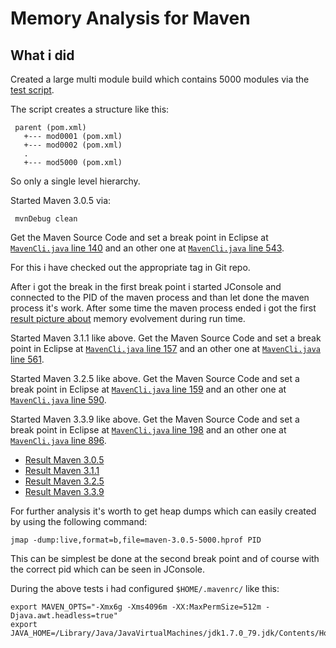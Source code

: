 Memory Analysis for Maven
=========================

What i did
----------


 Created a large multi module build which contains 5000 modules
 via the [test script](generate.groovy).
 
 The script creates a structure like this:

     parent (pom.xml)
       +--- mod0001 (pom.xml)
       +--- mod0002 (pom.xml)
       .
       +--- mod5000 (pom.xml)

 So only a single level hierarchy.

  
 Started Maven 3.0.5 via:

 ```
  mvnDebug clean
 ```

 Get the Maven Source Code and set a break point in Eclipse at
 [`MavenCli.java` line 140][maven-3.0.5-start-debug]
  and an other one at [`MavenCli.java` line 543][maven-3.0.5-stop-debug].

 For this i have checked out the appropriate tag in Git repo.

 After i got the break in the first break point i started JConsole and
 connected to the PID of the maven process and than let done the maven 
 process it's work. After some time the maven process ended i got the 
 first [result picture about][maven-3.0.5-memory] memory evolvement 
 during run time.


 Started Maven 3.1.1 like above.
 Get the Maven Source Code and set a break point in Eclipse at
 [`MavenCli.java` line 157][maven-3.1.1-start-debug]
  and an other one at [`MavenCli.java` line 561][maven-3.1.1-stop-debug].

 Started Maven 3.2.5 like above.
 Get the Maven Source Code and set a break point in Eclipse at
 [`MavenCli.java` line 159][maven-3.2.5-start-debug]
  and an other one at [`MavenCli.java` line 590][maven-3.2.5-stop-debug].

 Started Maven 3.3.9 like above.
 Get the Maven Source Code and set a break point in Eclipse at
 [`MavenCli.java` line 198][maven-3.3.9-start-debug]
  and an other one at [`MavenCli.java` line 896][maven-3.3.9-stop-debug].

  * [Result Maven 3.0.5][maven-3.0.5-memory]
  * [Result Maven 3.1.1][maven-3.1.1-memory]
  * [Result Maven 3.2.5][maven-3.2.5-memory]
  * [Result Maven 3.3.9][maven-3.3.9-memory]


 For further analysis it's worth to get heap dumps which can easily created
 by using the following command:

```
jmap -dump:live,format=b,file=maven-3.0.5-5000.hprof PID
```
 This can be simplest be done at the second break point and of course with the
 correct pid which can be seen in JConsole.


 During the above tests i had configured `$HOME/.mavenrc/` like this:

```
export MAVEN_OPTS="-Xmx6g -Xms4096m -XX:MaxPermSize=512m -Djava.awt.headless=true"
export JAVA_HOME=/Library/Java/JavaVirtualMachines/jdk1.7.0_79.jdk/Contents/Home
```

[maven-3.0.5-memory]: https://github.com/khmarbaise/maven-test-project-generator/blob/master/Maven305-5000.png
[maven-3.1.1-memory]: https://github.com/khmarbaise/maven-test-project-generator/blob/master/Maven311-5000.png
[maven-3.2.5-memory]: https://github.com/khmarbaise/maven-test-project-generator/blob/master/Maven325-5000.png
[maven-3.3.9-memory]: https://github.com/khmarbaise/maven-test-project-generator/blob/master/Maven339-5000.png
[maven-3.0.5-start-debug]: https://git-wip-us.apache.org/repos/asf?p=maven.git;a=blob;f=maven-embedder/src/main/java/org/apache/maven/cli/MavenCli.java;h=5acd54a1156bea4033c4b443c1aa82dcb9e9927a;hb=01de14724cdef164cd33c7c8c2fe155faf9602da#l140
[maven-3.0.5-stop-debug]: https://git-wip-us.apache.org/repos/asf?p=maven.git;a=blob;f=maven-embedder/src/main/java/org/apache/maven/cli/MavenCli.java;h=5acd54a1156bea4033c4b443c1aa82dcb9e9927a;hb=01de14724cdef164cd33c7c8c2fe155faf9602da#l543
[maven-3.1.1-start-debug]: https://git-wip-us.apache.org/repos/asf?p=maven.git;a=blob;f=maven-embedder/src/main/java/org/apache/maven/cli/MavenCli.java;h=5acd54a1156bea4033c4b443c1aa82dcb9e9927a;hb=01de14724cdef164cd33c7c8c2fe155faf9602da#l14://git-wip-us.apache.org/repos/asf?p=maven.git;a=blob;f=maven-embedder/src/main/java/org/apache/maven/cli/MavenCli.java;h=1c142c4ec902936464b1fd515acdafa5feca945e;hb=0728685237757ffbf44136acec0402957f723d9#l157 
[maven-3.1.1-stop-debug]: https://git-wip-us.apache.org/repos/asf?p=maven.git;a=blob;f=maven-embedder/src/main/java/org/apache/maven/cli/MavenCli.java;h=1c142c4ec902936464b1fd515acdafa5feca945e;hb=0728685237757ffbf44136acec0402957f723d9#l561
[maven-3.2.5-start-debug]: https://git-wip-us.apache.org/repos/asf?p=maven.git;a=blob;f=maven-embedder/src/main/java/org/apache/maven/cli/MavenCli.java;h=ef81408e51fdf11a2f47d5d41b09fbf403021e2d;hb=12a6b3acb947671f09b81f49094c53f426d8cea1#l159
[maven-3.2.5-stop-debug]: https://git-wip-us.apache.org/repos/asf?p=maven.git;a=blob;f=maven-embedder/src/main/java/org/apache/maven/cli/MavenCli.java;h=ef81408e51fdf11a2f47d5d41b09fbf403021e2d;hb=12a6b3acb947671f09b81f49094c53f426d8cea1#l590 
[maven-3.3.9-start-debug]: https://git-wip-us.apache.org/repos/asf?p=maven.git;a=blob;f=maven-embedder/src/main/java/org/apache/maven/cli/MavenCli.java;h=176ce4d843f2e31b472c8e7f4efd594b5f76fa8a;hb=bb52d8502b132ec0a5a3f4c09453c07478323dc5#l198
[maven-3.3.9-stop-debug]: https://git-wip-us.apache.org/repos/asf?p=maven.git;a=blob;f=maven-embedder/src/main/java/org/apache/maven/cli/MavenCli.java;h=176ce4d843f2e31b472c8e7f4efd594b5f76fa8a;hb=bb52d8502b132ec0a5a3f4c09453c07478323dc5#l869

